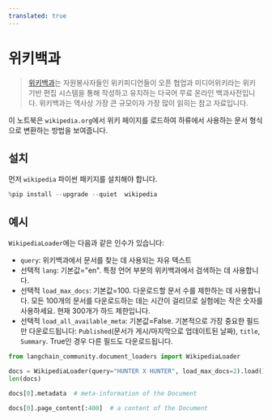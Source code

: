 ```yaml
---
translated: true
---
```


# 위키백과

>[위키백과](https://wikipedia.org/)는 자원봉사자들인 위키피디언들이 오픈 협업과 미디어위키라는 위키 기반 편집 시스템을 통해 작성하고 유지하는 다국어 무료 온라인 백과사전입니다. 위키백과는 역사상 가장 큰 규모이자 가장 많이 읽히는 참고 자료입니다.

이 노트북은 `wikipedia.org`에서 위키 페이지를 로드하여 하류에서 사용하는 문서 형식으로 변환하는 방법을 보여줍니다.

## 설치

먼저 `wikipedia` 파이썬 패키지를 설치해야 합니다.

```python
%pip install --upgrade --quiet  wikipedia
```

## 예시

`WikipediaLoader`에는 다음과 같은 인수가 있습니다:
- `query`: 위키백과에서 문서를 찾는 데 사용되는 자유 텍스트
- 선택적 `lang`: 기본값="en". 특정 언어 부분의 위키백과에서 검색하는 데 사용합니다.
- 선택적 `load_max_docs`: 기본값=100. 다운로드할 문서 수를 제한하는 데 사용합니다. 모든 100개의 문서를 다운로드하는 데는 시간이 걸리므로 실험에는 작은 숫자를 사용하세요. 현재 300개가 하드 제한입니다.
- 선택적 `load_all_available_meta`: 기본값=False. 기본적으로 가장 중요한 필드만 다운로드됩니다: `Published`(문서가 게시/마지막으로 업데이트된 날짜), `title`, `Summary`. True인 경우 다른 필드도 다운로드됩니다.

```python
from langchain_community.document_loaders import WikipediaLoader
```

```python
docs = WikipediaLoader(query="HUNTER X HUNTER", load_max_docs=2).load()
len(docs)
```

```python
docs[0].metadata  # meta-information of the Document
```

```python
docs[0].page_content[:400]  # a content of the Document
```
